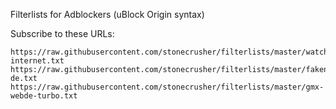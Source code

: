 Filterlists for Adblockers (uBlock Origin syntax)

Subscribe to these URLs:
```
https://raw.githubusercontent.com/stonecrusher/filterlists/master/watchlist-internet.txt
https://raw.githubusercontent.com/stonecrusher/filterlists/master/fakenews-de.txt
https://raw.githubusercontent.com/stonecrusher/filterlists/master/gmx-webde-turbo.txt
```
